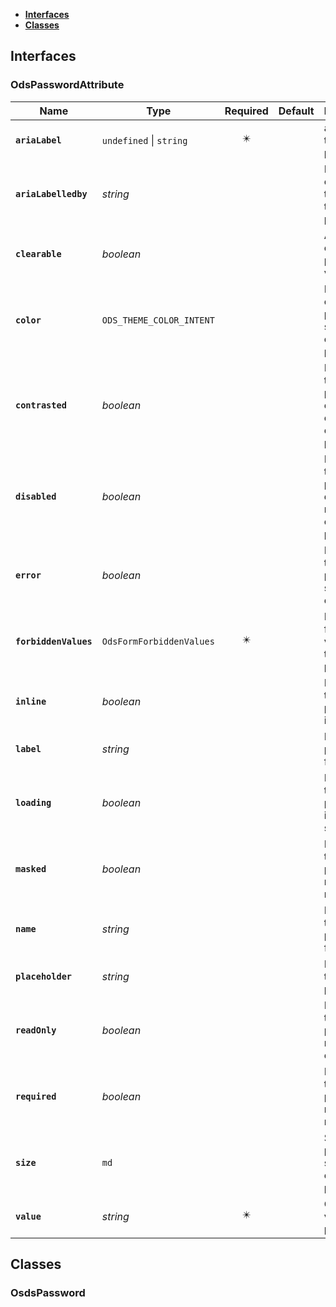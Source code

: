 * [**Interfaces**](#interfaces)
* [**Classes**](#classes)

## Interfaces

### OdsPasswordAttribute
|Name | Type | Required | Default | Description|
|---|---|:---:|---|---|
|**`ariaLabel`** | `undefined` \| `string` | ✴️ |  | ariaLabel of the password|
|**`ariaLabelledby`** | _string_ |  |  | ID of the element that labels the password|
|**`clearable`** | _boolean_ |  |  | Ability to clear the password value|
|**`color`** | `ODS_THEME_COLOR_INTENT` |  |  | Main color of the password: see component principles|
|**`contrasted`** | _boolean_ |  |  | Indicates if the password is contrasted or not: see component principles|
|**`disabled`** | _boolean_ |  |  | Indicates if the password is disabled or not: see component principles|
|**`error`** | _boolean_ |  |  | Indicates if the password shows error or not|
|**`forbiddenValues`** | `OdsFormForbiddenValues` | ✴️ |  | List of forbidden values for the password|
|**`inline`** | _boolean_ |  |  | Indicates if the password is inline or not|
|**`label`** | _string_ |  |  | Label of the password field|
|**`loading`** | _boolean_ |  |  | Indicates if the password is in loading state or not|
|**`masked`** | _boolean_ |  |  | Indicates if the password is masked or not|
|**`name`** | _string_ |  |  | Name of the password field|
|**`placeholder`** | _string_ |  |  | Placeholder text for the password|
|**`readOnly`** | _boolean_ |  |  | Indicates if the password is read-only or not|
|**`required`** | _boolean_ |  |  | Indicates if the password is required or not|
|**`size`** | `md` |  |  | Size of the password: see component principles|
|**`value`** | _string_ | ✴️ |  | Current value of the password|

## Classes

### OsdsPassword
